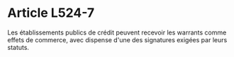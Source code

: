 # Article L524-7

Les établissements publics de crédit peuvent recevoir les warrants comme effets de commerce, avec dispense d'une des signatures exigées par leurs statuts.
